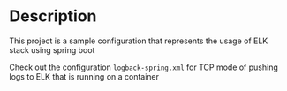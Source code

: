 # Description

This project is a sample configuration that represents the usage of ELK stack using spring boot

Check out the configuration `logback-spring.xml` for TCP mode of pushing logs to ELK that is running on a container